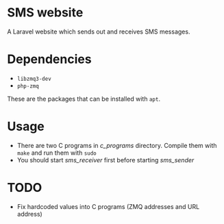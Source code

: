 # SMS website

A Laravel website which sends out and receives SMS messages.

# Dependencies

* `libzmq3-dev`
* `php-zmq`

These are the packages that can be installed with `apt`.

# Usage

* There are two C programs in *c_programs* directory. Compile them with `make` and run them with `sudo`
* You should start *sms_receiver* first before starting *sms_sender*

# TODO

* Fix hardcoded values into C programs (ZMQ addresses and URL address)